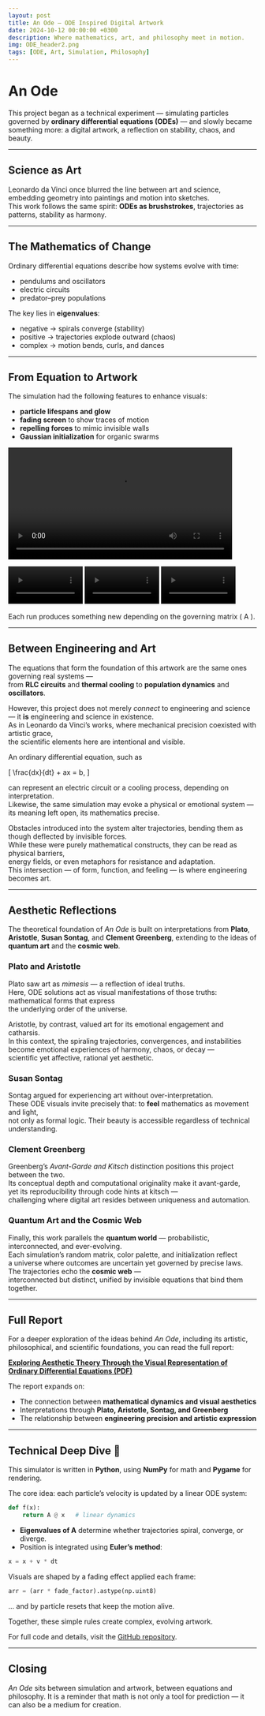 ```yaml
---
layout: post
title: An Ode – ODE Inspired Digital Artwork
date: 2024-10-12 00:00:00 +0300
description: Where mathematics, art, and philosophy meet in motion.
img: ODE_header2.png
tags: [ODE, Art, Simulation, Philosophy]
---
```


<!-- MathJax -->
<script type="text/javascript" async
  src="https://cdnjs.cloudflare.com/ajax/libs/mathjax/2.7.7/MathJax.js?config=TeX-MML-AM_CHTML">
</script>

# An Ode

This project began as a technical experiment — simulating particles governed by **ordinary differential equations (ODEs)** — and slowly became something more: a digital artwork, a reflection on stability, chaos, and beauty.

---

## Science as Art

Leonardo da Vinci once blurred the line between art and science, embedding geometry into paintings and motion into sketches.  
This work follows the same spirit: **ODEs as brushstrokes**, trajectories as patterns, stability as harmony.

---

## The Mathematics of Change

Ordinary differential equations describe how systems evolve with time:

- pendulums and oscillators  
- electric circuits  
- predator–prey populations  

The key lies in **eigenvalues**:  

- negative → spirals converge (stability)  
- positive → trajectories explode outward (chaos)  
- complex → motion bends, curls, and dances  

---

## From Equation to Artwork

The simulation had the following features to enhance visuals: 

- **particle lifespans and glow**  
- **fading screen** to show traces of motion  
- **repelling forces** to mimic invisible walls  
- **Gaussian initialization** for organic swarms  

<video width="90%" controls>
  <source src="{{site.baseurl}}/assets/img/ODE_eg1.webm" type="video/webm">
</video>

<video width="30%" controls src="{{site.baseurl}}/assets/img/ODE_eg5.webm"></video>
<video width="30%" controls src="{{site.baseurl}}/assets/img/ODE_eg4.webm"></video>
<video width="30%" controls src="{{site.baseurl}}/assets/img/ODE_eg6.webm"></video>

Each run produces something new depending on the governing matrix \( A \).

---

## Between Engineering and Art

The equations that form the foundation of this artwork are the same ones governing real systems —  
from **RLC circuits** and **thermal cooling** to **population dynamics** and **oscillators**.  

However, this project does not merely *connect* to engineering and science — it **is** engineering and science in existence.  
As in Leonardo da Vinci’s works, where mechanical precision coexisted with artistic grace,  
the scientific elements here are intentional and visible.  

An ordinary differential equation, such as

\[
\frac{dx}{dt} + ax = b,
\]

can represent an electric circuit or a cooling process, depending on interpretation.  
Likewise, the same simulation may evoke a physical or emotional system —  
its meaning left open, its mathematics precise.  

Obstacles introduced into the system alter trajectories, bending them as though deflected by invisible forces.  
While these were purely mathematical constructs, they can be read as physical barriers,  
energy fields, or even metaphors for resistance and adaptation.  
This intersection — of form, function, and feeling — is where engineering becomes art.  

---

## Aesthetic Reflections

The theoretical foundation of *An Ode* is built on interpretations from **Plato**, **Aristotle**, **Susan Sontag**, and **Clement Greenberg**, extending to the ideas of **quantum art** and the **cosmic web**.

### Plato and Aristotle
Plato saw art as *mimesis* — a reflection of ideal truths.  
Here, ODE solutions act as visual manifestations of those truths: mathematical forms that express  
the underlying order of the universe.  

Aristotle, by contrast, valued art for its emotional engagement and catharsis.  
In this context, the spiraling trajectories, convergences, and instabilities  
become emotional experiences of harmony, chaos, or decay —  
scientific yet affective, rational yet aesthetic.  

### Susan Sontag
Sontag argued for experiencing art without over-interpretation.  
These ODE visuals invite precisely that: to **feel** mathematics as movement and light,  
not only as formal logic. Their beauty is accessible regardless of technical understanding.

### Clement Greenberg
Greenberg’s *Avant-Garde and Kitsch* distinction positions this project between the two.  
Its conceptual depth and computational originality make it avant-garde,  
yet its reproducibility through code hints at kitsch —  
challenging where digital art resides between uniqueness and automation.

### Quantum Art and the Cosmic Web
Finally, this work parallels the **quantum world** — probabilistic, interconnected, and ever-evolving.  
Each simulation’s random matrix, color palette, and initialization reflect  
a universe where outcomes are uncertain yet governed by precise laws.  
The trajectories echo the **cosmic web** —  
interconnected but distinct, unified by invisible equations that bind them together.

---
## Full Report

For a deeper exploration of the ideas behind *An Ode*, including its artistic, philosophical, and scientific foundations, you can read the full report:

[**Exploring Aesthetic Theory Through the Visual Representation of Ordinary Differential Equations (PDF)**]({{site.baseurl}}/assets/docs/Exploring_Aesthetic_Theory_Through_the_Visual_Representation_of_ODEs.pdf)

The report expands on:
- The connection between **mathematical dynamics and visual aesthetics**
- Interpretations through **Plato, Aristotle, Sontag, and Greenberg**
- The relationship between **engineering precision and artistic expression**


---

## Technical Deep Dive 🚀

This simulator is written in **Python**, using **NumPy** for math and **Pygame** for rendering.  

The core idea: each particle’s velocity is updated by a linear ODE system:

```python
def f(x):
    return A @ x   # linear dynamics
```

- **Eigenvalues of A** determine whether trajectories spiral, converge, or diverge.  
- Position is integrated using **Euler’s method**:  

```python
x = x + v * dt
```

Visuals are shaped by a fading effect applied each frame:

```python
arr = (arr * fade_factor).astype(np.uint8)
```

… and by particle resets that keep the motion alive.

Together, these simple rules create complex, evolving artwork.

For full code and details, visit the [GitHub repository](https://github.com/yourusername/ODEArt).

---

## Closing

*An Ode* sits between simulation and artwork, between equations and philosophy. It is a reminder that math is not only a tool for prediction — it can also be a medium for creation.  
